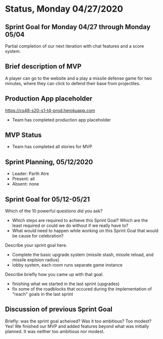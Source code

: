 # Status, Monday 04/27/2020

## Sprint Goal for Monday 04/27 through Monday 05/04

Partial completion of our next iteration with chat features and a score system.

## Brief description of MVP

A player can go to the website and a play a missile defense game for two minutes, where they can click to defend their base from projectiles.

## Production App placeholder

https://cs48-s20-s1-t4-prod.herokuapp.com

* Team has completed production app placeholder

## MVP Status

* Team has completed all stories for MVP

## Sprint Planning, 05/12/2020
* Leader: Parth Atre
* Present: all
* Absent: none

## Sprint Goal for 05/12-05/21
Which of the 10 powerful questions did you ask?
* Which steps are required to achieve this Sprint Goal? Which are the least required or could we do without if we really have to?
* What would need to happen while working on this Sprint Goal that would be cause for celebration?

Describe your sprint goal here.
* Complete the basic upgrade system (missile stash, missile reload, and missile explsion radius)
* lobby system, each room runs separate game instance

Describe briefly how you came up with that goal.
* finishing what we started in the last sprint (upgrades)
* fix some of the roadblocks that occured during the implementation of "reach" goals in the last sprint
  
## Discussion of previous Sprint Goal
  
Briefly: was the sprint goal acheived?  Was it too ambitious?  Too modest?
Yes! We finished our MVP and added features beyond what was initially planned. It was neither too ambitious nor modest.
